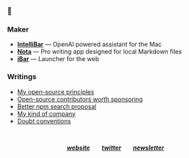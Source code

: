 ### 👋

### Maker

- [**IntelliBar**](https://intellibar.app/) — OpenAI powered assistant for the Mac
- [**Nota**](https://nota.md/) — Pro writing app designed for local Markdown files
- [**iBar**](https://ibar.app/) — Launcher for the web

### Writings

- [My open-source principles](https://astoilkov.com/my-open-source-principles)
- [Open-source contributors worth sponsoring](https://astoilkov.com/open-source-contributors-worth-sponsoring)
- [Better npm search proposal](https://astoilkov.com/better-npm-search-proposal)
- [My kind of company](https://astoilkov.com/my-kind-of-company)
- [Doubt conventions](https://astoilkov.com/doubt-conventions)

<p>&nbsp;</p>

<p align="center">
  <a href="https://astoilkov.com/"><b><i>website</i></b></a>
  &nbsp;
  &nbsp;
  &nbsp;
  <a href="https://twitter.com/antoniostoilkov"><b><i>twitter</i></b></a>
  &nbsp;
  &nbsp;
  &nbsp;
  <a href="https://astoilkov.com/newsletter"><b><i>newsletter</i></b></a>
</p>
